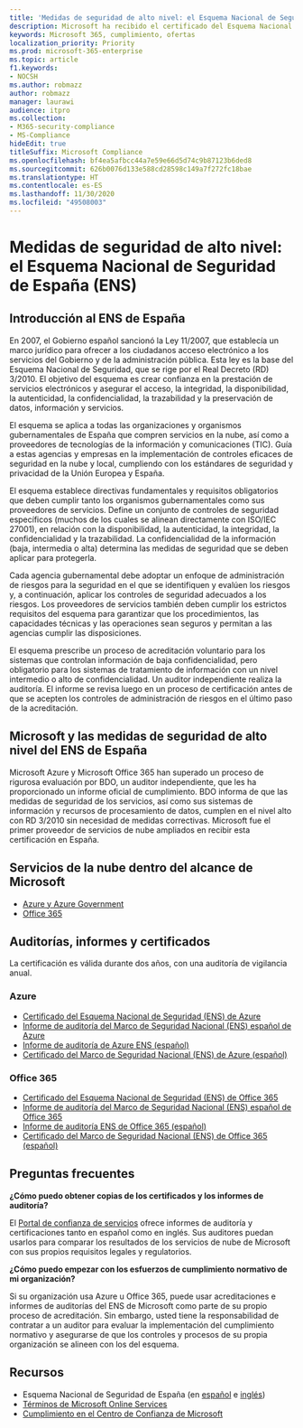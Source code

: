 ```yaml
---
title: 'Medidas de seguridad de alto nivel: el Esquema Nacional de Seguridad de España (ENS)'
description: Microsoft ha recibido el certificado del Esquema Nacional de Seguridad de España.
keywords: Microsoft 365, cumplimiento, ofertas
localization_priority: Priority
ms.prod: microsoft-365-enterprise
ms.topic: article
f1.keywords:
- NOCSH
ms.author: robmazz
author: robmazz
manager: laurawi
audience: itpro
ms.collection:
- M365-security-compliance
- MS-Compliance
hideEdit: true
titleSuffix: Microsoft Compliance
ms.openlocfilehash: bf4ea5afbcc44a7e59e66d5d74c9b87123b6ded8
ms.sourcegitcommit: 626b0076d133e588cd28598c149a7f272fc18bae
ms.translationtype: HT
ms.contentlocale: es-ES
ms.lasthandoff: 11/30/2020
ms.locfileid: "49508003"
---
```

# <a name="spain-esquema-nacional-de-seguridad-ens-high-level-security-measures"></a>Medidas de seguridad de alto nivel: el Esquema Nacional de Seguridad de España (ENS)

## <a name="spain-ens-overview"></a>Introducción al ENS de España

En 2007, el Gobierno español sancionó la Ley 11/2007, que establecía un marco jurídico para ofrecer a los ciudadanos acceso electrónico a los servicios del Gobierno y de la administración pública. Esta ley es la base del Esquema Nacional de Seguridad, que se rige por el Real Decreto (RD) 3/2010. El objetivo del esquema es crear confianza en la prestación de servicios electrónicos y asegurar el acceso, la integridad, la disponibilidad, la autenticidad, la confidencialidad, la trazabilidad y la preservación de datos, información y servicios.

El esquema se aplica a todas las organizaciones y organismos gubernamentales de España que compren servicios en la nube, así como a proveedores de tecnologías de la información y comunicaciones (TIC). Guía a estas agencias y empresas en la implementación de controles eficaces de seguridad en la nube y local, cumpliendo con los estándares de seguridad y privacidad de la Unión Europea y España.

El esquema establece directivas fundamentales y requisitos obligatorios que deben cumplir tanto los organismos gubernamentales como sus proveedores de servicios. Define un conjunto de controles de seguridad específicos (muchos de los cuales se alinean directamente con ISO/IEC 27001), en relación con la disponibilidad, la autenticidad, la integridad, la confidencialidad y la trazabilidad. La confidencialidad de la información (baja, intermedia o alta) determina las medidas de seguridad que se deben aplicar para protegerla.

Cada agencia gubernamental debe adoptar un enfoque de administración de riesgos para la seguridad en el que se identifiquen y evalúen los riesgos y, a continuación, aplicar los controles de seguridad adecuados a los riesgos. Los proveedores de servicios también deben cumplir los estrictos requisitos del esquema para garantizar que los procedimientos, las capacidades técnicas y las operaciones sean seguros y permitan a las agencias cumplir las disposiciones.

El esquema prescribe un proceso de acreditación voluntario para los sistemas que controlan información de baja confidencialidad, pero obligatorio para los sistemas de tratamiento de información con un nivel intermedio o alto de confidencialidad. Un auditor independiente realiza la auditoría. El informe se revisa luego en un proceso de certificación antes de que se acepten los controles de administración de riesgos en el último paso de la acreditación.

## <a name="microsoft-and-spain-ens-high-level-security-measures"></a>Microsoft y las medidas de seguridad de alto nivel del ENS de España

Microsoft Azure y Microsoft Office 365 han superado un proceso de rigurosa evaluación por BDO, un auditor independiente, que les ha proporcionado un informe oficial de cumplimiento. BDO informa de que las medidas de seguridad de los servicios, así como sus sistemas de información y recursos de procesamiento de datos, cumplen en el nivel alto con RD 3/2010 sin necesidad de medidas correctivas. Microsoft fue el primer proveedor de servicios de nube ampliados en recibir esta certificación en España.

## <a name="microsoft-in-scope-cloud-services"></a>Servicios de la nube dentro del alcance de Microsoft

- [Azure y Azure Government](https://aka.ms/AzureCompliance)
- [Office 365](https://go.microsoft.com/fwlink/p/?LinkID=2077751)

## <a name="audits-reports-and-certificates"></a>Auditorías, informes y certificados

La certificación es válida durante dos años, con una auditoría de vigilancia anual.

### <a name="azure"></a>Azure

- [Certificado del Esquema Nacional de Seguridad (ENS) de Azure](https://aka.ms/AzureNationalSecurityFrameworkENSCertificate)
- [Informe de auditoría del Marco de Seguridad Nacional (ENS) español de Azure](https://aka.ms/AzureNationalSecurityFrameworkAuditReport)  
- [Informe de auditoría de Azure ENS (español)](https://aka.ms/AzureInformeAuditoriaENS)
- [Certificado del Marco de Seguridad Nacional (ENS) de Azure (español)](https://aka.ms/AzureNationalSecurityFrameworkCertificadoENS)

### <a name="office-365"></a>Office 365

- [Certificado del Esquema Nacional de Seguridad (ENS) de Office 365](https://aka.ms/Office365NationalSecurityFrameworkENSCertificate)
- [Informe de auditoría del Marco de Seguridad Nacional (ENS) español de Office 365](https://aka.ms/Office365NationalSecurityFrameworkAuditReport)  
- [Informe de auditoría ENS de Office 365 (español)](https://aka.ms/Office365InformeAuditoriaENS)
- [Certificado del Marco de Seguridad Nacional (ENS) de Office 365 (español)](https://aka.ms/Office365NationalSecurityFrameworkCertificadoENS)

## <a name="frequently-asked-questions"></a>Preguntas frecuentes

**¿Cómo puedo obtener copias de los certificados y los informes de auditoría?**

El [Portal de confianza de servicios](https://aka.ms/stphelp) ofrece informes de auditoría y certificaciones tanto en español como en inglés. Sus auditores puedan usarlos para comparar los resultados de los servicios de nube de Microsoft con sus propios requisitos legales y regulatorios.

**¿Cómo puedo empezar con los esfuerzos de cumplimiento normativo de mi organización?**

Si su organización usa Azure u Office 365, puede usar acreditaciones e informes de auditorías del ENS de Microsoft como parte de su propio proceso de acreditación. Sin embargo, usted tiene la responsabilidad de contratar a un auditor para evaluar la implementación del cumplimiento normativo y asegurarse de que los controles y procesos de su propia organización se alineen con los del esquema.

## <a name="resources"></a>Recursos

- Esquema Nacional de Seguridad de España (en [español](https://administracionelectronica.gob.es/pae_Home/pae_Estrategias/pae_Seguridad_Inicio/pae_Esquema_Nacional_de_Seguridad.html?idioma=sp#.Vwxp82mcGM8) e [inglés](https://administracionelectronica.gob.es/pae_Home/pae_Estrategias/pae_Seguridad_Inicio/pae_Esquema_Nacional_de_Seguridad.html?idioma=en#.VwvcgmmcGM9))
- [Términos de Microsoft Online Services](https://aka.ms/Online-Services-Terms)
- [Cumplimiento en el Centro de Confianza de Microsoft](https://www.microsoft.com/trust-center/compliance/compliance-overview)
